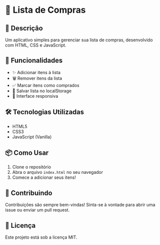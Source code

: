 # 🛒 Lista de Compras

## 📝 Descrição
Um aplicativo simples para gerenciar sua lista de compras, desenvolvido com HTML, CSS e JavaScript.

## 🚀 Funcionalidades
- ✨ Adicionar itens à lista
- 🗑️ Remover itens da lista
- ✅ Marcar itens como comprados
- 💾 Salvar lista no localStorage
- 📱 Interface responsiva

## 🛠️ Tecnologias Utilizadas
- HTML5
- CSS3
- JavaScript (Vanilla)

## 📦 Como Usar
1. Clone o repositório
2. Abra o arquivo `index.html` no seu navegador
3. Comece a adicionar seus itens!

## 🤝 Contribuindo
Contribuições são sempre bem-vindas! Sinta-se à vontade para abrir uma issue ou enviar um pull request.

## 📄 Licença
Este projeto está sob a licença MIT. 